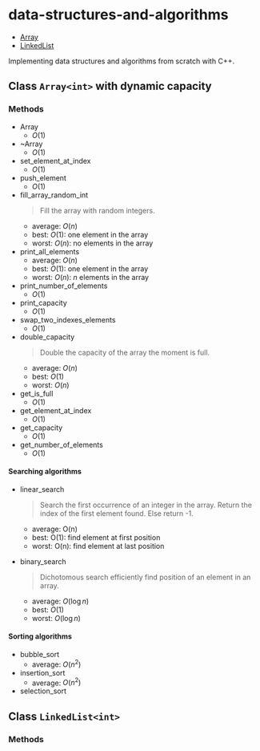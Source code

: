 # data-structures-and-algorithms

- [Array<int>](#class-arrayint-with-dynamic-capacity)
- [LinkedList<int>](#class-linkedlistint)

Implementing data structures and algorithms from scratch with C++.

## Class `Array<int>` with dynamic capacity

### Methods

- Array
  - $O(1)$
- ~Array
  - $O(1)$
- set_element_at_index
  - $O(1)$
- push_element
  - $O(1)$
- fill_array_random_int
  > Fill the array with random integers.
  - average: $O(n)$
  - best: $O(1)$: one element in the array
  - worst: $O(n)$: no elements in the array
- print_all_elements
  - average: $O(n)$
  - best: $O(1)$: one element in the array
  - worst: $O(n)$: $n$ elements in the array
- print_number_of_elements
  - $O(1)$
- print_capacity
  - $O(1)$
- swap_two_indexes_elements
  - $O(1)$
- double_capacity
  > Double the capacity of the array the moment is full.
  - average: $O(n)$
  - best: $O(1)$
  - worst: $O(n)$
- get_is_full
  - $O(1)$
- get_element_at_index
  - $O(1)$
- get_capacity
  - $O(1)$
- get_number_of_elements
  - $O(1)$

#### Searching algorithms

- linear_search

  > Search the first occurrence of an integer in the array. Return the index of
  > the first element found. 
  > Else return -1.
  - average: O(n)
  - best: O(1): find element at first position
  - worst: O(n): find element at last position

- binary_search

  > Dichotomous search efficiently find position of an element in an array.
  - average: $O(\log n)$
  - best: $O(1)$
  - worst: $O(\log n)$

#### Sorting algorithms

- bubble_sort
    - average: $O(n^2)$
- insertion_sort
    - average: $O(n^2)$
- selection_sort

## Class `LinkedList<int>`

### Methods

